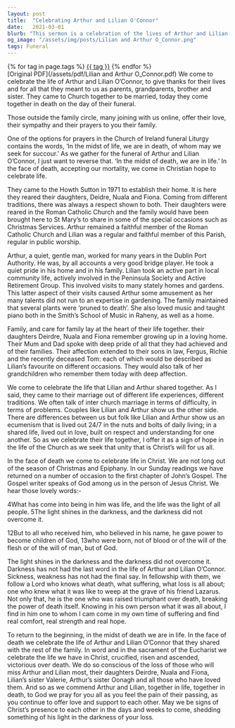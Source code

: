 ```yaml
---
layout: post
title:  "Celebrating Arthur and Lilian O'Connor"
date:   2021-03-01
blurb: "This sermon is a celebration of the lives of Arthur and Lilian O'Connor, a couple who lived their lives in love, respect and understanding. Despite coming from different traditions, they showed an ecumenism lived out in their daily lives. The sermon also emphasizes the Christian hope of life in the face of death, and the light that shines in the darkness."
og_image: "/assets/img/posts/Lilian and Arthur O_Connor.png"
tags: Funeral
---    
```

<div class="tag-pills">
    {% for tag in page.tags %}
    <a href="{{ site.baseurl }}/tag/{{ tag | slugify }}" class="tag-pill">{{ tag }}</a>
    {% endfor %}
</div>
[Original PDF](/assets/pdf/Lilian and Arthur O_Connor.pdf)
We come to celebrate the life of Arthur and Lilian O’Connor, to give thanks for their lives and for all that they meant to us as parents, grandparents, brother and sister. They came to Church together to be married, today they come together in death on the day of their funeral.

Those outside the family circle, many joining with us online, offer their love, their sympathy and their prayers to you their family.

One of the options for prayers in the Church of Ireland funeral Liturgy contains the words, ‘In the midst of life, we are in death, of whom may we seek for succour.’ As we gather for the funeral of Arthur and Lilian O’Connor, I just want to reverse that. ‘In the midst of death, we are in life.’ In the face of death, accepting our mortality, we come in Christian hope to celebrate life.

They came to the Howth Sutton in 1971 to establish their home. It is here they reared their daughters, Deidre, Nuala and Fiona. Coming from different traditions, there was always a respect shown to both. Their daughters were reared in the Roman Catholic Church and the family would have been brought here to St Mary’s to share in some of the special occasions such as Christmas Services. Arthur remained a faithful member of the Roman Catholic Church and Lilian was a regular and faithful member of this Parish, regular in public worship.

Arthur, a quiet, gentle man, worked for many years in the Dublin Port Authority. He was, by all accounts a very good bridge player. He took a quiet pride in his home and in his family. Lilian took an active part in local community life, actively involved in the Peninsula Society and Active Retirement Group. This involved visits to many stately homes and gardens. This latter aspect of their visits caused Arthur some amusement as her many talents did not run to an expertise in gardening. The family maintained that several plants were ‘pruned to death’. She also loved music and taught piano both in the Smith’s School of Music in Raheny, as well as a home.

Family, and care for family lay at the heart of their life together. their daughters Deirdre, Nuala and Fiona remember growing up in a loving home. Their Mum and Dad spoke with deep pride of all that they had achieved and of their families. Their affection extended to their sons in law, Fergus, Richie and the recently deceased Tom: each of which would be described as Lilian’s favourite on different occasions. They would also talk of her grandchildren who remember them today with deep affection.

We come to celebrate the life that Lilian and Arthur shared together. As I said, they came to their marriage out of different life experiences, different traditions. We often talk of inter church marriage in terms of difficulty, in terms of problems. Couples like Lilian and Arthur show us the other side. There are differences between us but folk like Lilian and Arthur show us an ecumenism that is lived out 24/7 in the nuts and bolts of daily living; in a shared life, lived out in love, built on respect and understanding for one another. So as we celebrate their life together, I offer it as a sign of hope in the life of the Church as we seek that unity that is Christ’s will for us all.

In the face of death we come to celebrate life in Christ. We are not long out of the season of Christmas and Epiphany. In our Sunday readings we have returned on a number of occasion to the first chapter of John’s Gospel. The Gospel writer speaks of God among us in the person of Jesus Christ. We hear those lovely words:-

4What has come into being in him was life, and the life was the light of all people. 5The light shines in the darkness, and the darkness did not overcome it.

12But to all who received him, who believed in his name, he gave power to become children of God, 13who were born, not of blood or of the will of the flesh or of the will of man, but of God.

The light shines in the darkness and the darkness did not overcome it. Darkness has not had the last word in the life of Arthur and Lilian O’Connor. Sickness, weakness has not had the final say. In fellowship with them, we follow a Lord who knows what death, what suffering, what loss is all about; one who knew what it was like to weep at the grave of his friend Lazarus. Not only that, he is the one who was raised triumphant over death, breaking the power of death itself. Knowing in his own person what it was all about, I find in him one to whom I cam come in my own time of suffering and find real comfort, real strength and real hope.

To return to the beginning, in the midst of death we are in life. In the face of death we celebrate the life of Arthur and Lilian O’Connor that they shared with the rest of the family. In word and in the sacrament of the Eucharist we celebrate the life we have in Christ, crucified, risen and ascended, victorious over death. We do so conscious of the loss of those who will miss Arthur and Lilian most, their daughters Deirdre, Nuala and Fiona, Lilian’s sister Valerie, Arthur’s sister Oonagh and all those who have loved them. And so as we commend Arthur and Lilian, together in life, together in death, to God we pray for you all as you feel the pain of their passing, as you continue to offer love and support to each other. May we be signs of Christ’s presence to each other in the days and weeks to come, shedding something of his light in the darkness of your loss.
